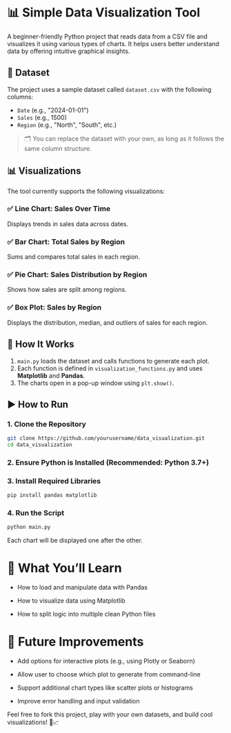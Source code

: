 # 📊 Simple Data Visualization Tool

A beginner-friendly Python project that reads data from a CSV file and visualizes it using various types of charts. It helps users better understand data by offering intuitive graphical insights.

## 📁 Dataset

The project uses a sample dataset called `dataset.csv` with the following columns:

- `Date` (e.g., "2024-01-01")  
- `Sales` (e.g., 1500)  
- `Region` (e.g., "North", "South", etc.)

> 🗂️ You can replace the dataset with your own, as long as it follows the same column structure.

## 📊 Visualizations

The tool currently supports the following visualizations:

### ✅ Line Chart: Sales Over Time
Displays trends in sales data across dates.

### ✅ Bar Chart: Total Sales by Region
Sums and compares total sales in each region.

### ✅ Pie Chart: Sales Distribution by Region
Shows how sales are split among regions.

### ✅ Box Plot: Sales by Region
Displays the distribution, median, and outliers of sales for each region.

## 🔧 How It Works

1. `main.py` loads the dataset and calls functions to generate each plot.
2. Each function is defined in `visualization_functions.py` and uses **Matplotlib** and **Pandas**.
3. The charts open in a pop-up window using `plt.show()`.

## ▶️ How to Run

### 1. Clone the Repository

```bash
git clone https://github.com/yourusername/data_visualization.git
cd data_visualization
```

### 2. Ensure Python is Installed (Recommended: Python 3.7+)

### 3. Install Required Libraries

```bash
pip install pandas matplotlib
```

### 4. Run the Script

```bash
python main.py
```
Each chart will be displayed one after the other.

# 🧠 What You’ll Learn
- How to load and manipulate data with Pandas

- How to visualize data using Matplotlib

- How to split logic into multiple clean Python files

# 🚀 Future Improvements
- Add options for interactive plots (e.g., using Plotly or Seaborn)

- Allow user to choose which plot to generate from command-line

- Support additional chart types like scatter plots or histograms

- Improve error handling and input validation


Feel free to fork this project, play with your own datasets, and build cool visualizations! 🎨📈
